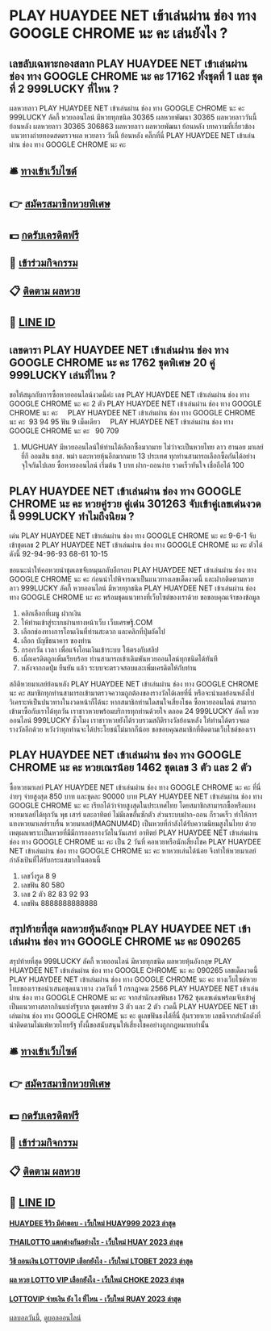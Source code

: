 # PLAY HUAYDEE NET เข้าเล่นผ่าน ช่อง ทาง GOOGLE CHROME นะ คะ เล่นยังไง ?
## เลขลับเฉพาะกองสลาก PLAY HUAYDEE NET เข้าเล่นผ่าน ช่อง ทาง GOOGLE CHROME นะ คะ 17162 ทั้งชุดที่ 1 และ ชุดที่ 2 999LUCKY ที่ไหน ?
ผลหวยลาว PLAY HUAYDEE NET เข้าเล่นผ่าน ช่อง ทาง GOOGLE CHROME นะ คะ 999LUCKY ลัคกี้ หวยออนไลน์ มีหวยทุกชนิด 30365 ผลหวยพัฒนา 30365 ผลหวยลาววันนี้ ย้อนหลัง
ผลหวยลาว 30365 306863
 ผลหวยลาว ผลหวยพัฒนา ย้อนหลัง 
บทความที่เกี่ยวข้อง
 แนวทางถ่ายทอดสดตรวจผล หวยลาว วันนี้ ย้อนหลัง คลิ๊กที่นี่ PLAY HUAYDEE NET เข้าเล่นผ่าน ช่อง ทาง GOOGLE CHROME นะ คะ  

## 🛎 [ทางเข้าเว็บไซต์](https://bit.ly/3BG5bNw)
## 👉 [สมัครสมาชิกหวยพิเศษ](https://bit.ly/3BG5bNw)
## 💵 [กดรับเครดิตฟรี](https://bit.ly/3C3mvgS)
## 👑 [เข้าร่วมกิจกรรม](https://bit.ly/3C3mvgS)
## 📋 [ติดตาม ผลหวย](https://bit.ly/3C3mvgS)
## 📱 [LINE ID](https://bit.ly/3C3mvgS)

## เลขดารา PLAY HUAYDEE NET เข้าเล่นผ่าน ช่อง ทาง GOOGLE CHROME นะ คะ 1762 ชุดพิเศษ 20 คู่ 999LUCKY เล่นที่ไหน ?
ขอให้สนุกกับการซื้อหวยออนไลน์งวดนี้ค่ะ
เลข PLAY HUAYDEE NET เข้าเล่นผ่าน ช่อง ทาง GOOGLE CHROME นะ คะ 2 ตัว PLAY HUAYDEE NET เข้าเล่นผ่าน ช่อง ทาง GOOGLE CHROME นะ คะ     PLAY HUAYDEE NET เข้าเล่นผ่าน ช่อง ทาง GOOGLE CHROME นะ คะ  93 94 95
ฟัน 9
เม็ดเดียว     PLAY HUAYDEE NET เข้าเล่นผ่าน ช่อง ทาง GOOGLE CHROME นะ คะ   90 709
1. MUGHUAY มีหวยออนไลน์ให้ท่านได้เลือกซื้อมากมาย ไม่ว่าจะเป็นหวยไทย ลาว ฮานอย มาเลย์ ยี่กี ออมสิน ธกส. พม่า และหวยหุ้นอีกมากมาย 13 ประเทศ ทุกท่านสามารถเลือกซื้อกันได้อย่างจุใจกันไปเลย ซื้อหวยออนไลน์ เริ่มต้น 1 บาท ฝาก-ถอนง่าย รวดเร็วทันใจ เชื่อถือได้ 100

## PLAY HUAYDEE NET เข้าเล่นผ่าน ช่อง ทาง GOOGLE CHROME นะ คะ หวยคู่รวย คู่เด่น 301263 จับเข้าคู่เลขเด่นงวดนี้ 999LUCKY ทำไมถึงนิยม ?
เด่น PLAY HUAYDEE NET เข้าเล่นผ่าน ช่อง ทาง GOOGLE CHROME นะ คะ 9-6-1 จับเข้าชุดเลข 2 PLAY HUAYDEE NET เข้าเล่นผ่าน ช่อง ทาง GOOGLE CHROME นะ คะ ตัวได้ดังนี้
92-94-96-93
68-61
10-15

ขอแนะนำให้คอหวยนำชุดเลขจับหมุนกลับอีกรอบ PLAY HUAYDEE NET เข้าเล่นผ่าน ช่อง ทาง GOOGLE CHROME นะ คะ ก่อนนำไปพิจารณาเป็นแนวทางเลขเด็ดงวดนี้ และฝากติดตามหวยลาว 999LUCKY ลัคกี้ หวยออนไลน์ มีหวยทุกชนิด PLAY HUAYDEE NET เข้าเล่นผ่าน ช่อง ทาง GOOGLE CHROME นะ คะ พร้อมชุดแนวทางที่เว็บไซต์ของเราด้วย
ขอขอบคุณเจ้าของข้อมูล
1. คลิกเลือกที่เมนู ฝากเงิน
2. ให้ท่านเข้าสู่ระบบผ่านทางหน้าเว็บ เว็บเศรษฐี.COM
3. เลือกช่องทางการโอนเงินที่ท่านสะดวก และคลิกที่ปุ่มถัดไป
4. เลือก บัญชีธนาคาร ของท่าน
5. กรอกวัน เวลา เพื่อแจ้งโอนเงินเข้าระบบ ให้ตรงกับสลิป
6. เมื่อเครดิตถูกเพิ่มเรียบร้อย ท่านสามารถเข้าเดิมพันหวยออนไลน์ทุกชนิดได้ทันที
7. หลังจากกดปุ่ม ยืนยัน แล้ว ระบบจะตรวจสอบและเพิ่มเครดิตให้กับท่าน

สถิติหวยมาเลย์ย้อนหลัง PLAY HUAYDEE NET เข้าเล่นผ่าน ช่อง ทาง GOOGLE CHROME นะ คะ สมาชิกทุกท่านสามารถเข้ามาตรวจความถูกต้องของรางวัลได้เลยที่นี่ หรือจะนำผลย้อนหลังไปวิเคราะห์เป็นปนวทางในงวดหน้าก็ได้นะ
หากสมาชิกท่านใดสนใจเสี่ยงโชค ซื้อหวยออนไลน์ สามารถเข้ามาซื้อกับเราได้ทุกวัน เราชาวหวยพร้อมบริการทุกท่านด้วยใจ ตลอด 24 999LUCKY ลัคกี้ หวยออนไลน์ 999LUCKY ชั่วโมง เราชาวหวยยังได้รวบรวมสถิติรางวัลย้อนหลัง ให้ท่านได้ตรวจผลรางวัลอีกด้วย หวังว่าทุกท่านจะได้ประโยชน์ไม่มากก็น้อย ขอขอบคุณสมาชิกที่ติดตามเว็บไซต์ของเรา

## PLAY HUAYDEE NET เข้าเล่นผ่าน ช่อง ทาง GOOGLE CHROME นะ คะ หวยเณรน้อย 1462 ชุดเลข 3 ตัว และ 2 ตัว
ซื้อหวยมาเลย์ PLAY HUAYDEE NET เข้าเล่นผ่าน ช่อง ทาง GOOGLE CHROME นะ คะ ที่นี่ง่ายๆ จ่ายสูงสุด 850 บาท และชุดละ 90000 บาท PLAY HUAYDEE NET เข้าเล่นผ่าน ช่อง ทาง GOOGLE CHROME นะ คะ เรียกได้ว่าจ่ายสูงสุดในประเทศไทย โดยสมาชิกสามารถซื้อหรือแทงหวยมาเลย์ได้ทุกวัน พุธ เสาร์ และอาทิตย์ ไม่มีเลขอั้นซักตัว ส่วนระบบฝาก-ถอน ก็รวดเร็ว ทำให้การแทงหวยมาเลย์ราบรื่น
หวยมาเลย์(MAGNUM4D) เป็นหวยที่กำลังได้รับความนิยมสูงในไทย ด้วยเหตุผลเพราะเป็นหวยที่มีมีการออกรางวัลในวันเสาร์ อาทิตย์ PLAY HUAYDEE NET เข้าเล่นผ่าน ช่อง ทาง GOOGLE CHROME นะ คะ เป็น 2 วันที่ คอหวยหรือนักเสี่ยงโชค PLAY HUAYDEE NET เข้าเล่นผ่าน ช่อง ทาง GOOGLE CHROME นะ คะ หาหวยเล่นได้น้อย จึงทำให้หวยมาเลย์ กำลังเป้นที่ได้รับกระแสมากในตอนนี้
1. เลขวิ่งรูด 8 9
2. เลขฟัน 80 580
3. เลข 2 ตัว 82 83 92 93
4. เลขฟัน 8888888888888

## สรุปท้ายที่สุด ผลหวยหุ้นอังกฤษ PLAY HUAYDEE NET เข้าเล่นผ่าน ช่อง ทาง GOOGLE CHROME นะ คะ 090265
สรุปท้ายที่สุด 999LUCKY ลัคกี้ หวยออนไลน์ มีหวยทุกชนิด ผลหวยหุ้นอังกฤษ PLAY HUAYDEE NET เข้าเล่นผ่าน ช่อง ทาง GOOGLE CHROME นะ คะ 090265 เลขเด็ดงวดนี้ PLAY HUAYDEE NET เข้าเล่นผ่าน ช่อง ทาง GOOGLE CHROME นะ คะ ทางเว็บไซต์หวยไทยของเราขอนำเสนอชุดแนวทาง งวดวันที่ 1 กรกฎาคม 2566 PLAY HUAYDEE NET เข้าเล่นผ่าน ช่อง ทาง GOOGLE CHROME นะ คะ จากสำนักเลขฟันธง 1762 ชุดเลขเด่นพร้อมจับเข้าคู่เป็นแนวทางสลากกินแบ่งรัฐบาล ชุดเลขท้าย 3 ตัว และ 2 ตัว งวดนี้ PLAY HUAYDEE NET เข้าเล่นผ่าน ช่อง ทาง GOOGLE CHROME นะ คะ ดูเลขฟันธงได้ที่นี่ ลุ้นรวยหวย เลขดีจากสำนักดังที่น่าติดตามไม่แพ้หวยไทยรัฐ ทั้งนี้ขอสนับสนุนให้เสี่ยงโชคอย่างถูกกฎหมายเท่านั้น

## 🛎 [ทางเข้าเว็บไซต์](https://bit.ly/3BG5bNw)
## 👉 [สมัครสมาชิกหวยพิเศษ](https://bit.ly/3BG5bNw)
## 💵 [กดรับเครดิตฟรี](https://bit.ly/3C3mvgS)
## 👑 [เข้าร่วมกิจกรรม](https://bit.ly/3C3mvgS)
## 📋 [ติดตาม ผลหวย](https://bit.ly/3C3mvgS)
## 📱 [LINE ID](https://bit.ly/3C3mvgS)

#### [HUAYDEE รีวิว มีคำตอบ - เว็บใหม่ HUAY999 2023 ล่าสุด](https://atom.io/themes/huaydee%20รีวิว%20มีคำตอบ%20-%20เว็บใหม่%20huay999%202023%20ล่าสุด)
#### [THAILOTTO แตกต่างกันอย่างไร - เว็บใหม่ HUAY 2023 ล่าสุด](https://atom.io/themes/thailotto%20แตกต่างกันอย่างไร%20-%20เว็บใหม่%20huay%202023%20ล่าสุด)
#### [วิธี ถอนเงิน LOTTOVIP เลือกยังไง - เว็บใหม่ LTOBET 2023 ล่าสุด](https://atom.io/themes/วิธี%20ถอนเงิน%20lottovip%20เลือกยังไง%20-%20เว็บใหม่%20ltobet%202023%20ล่าสุด)
#### [ผล หวย LOTTO VIP เลือกยังไง - เว็บใหม่ CHOKE 2023 ล่าสุด](https://atom.io/themes/ผล%20หวย%20lotto%20vip%20เลือกยังไง%20-%20เว็บใหม่%20choke%202023%20ล่าสุด)
#### [LOTTOVIP จ่ายเงิน ยัง ไง ที่ไหน - เว็บใหม่ RUAY 2023 ล่าสุด](https://atom.io/themes/lottovip%20จ่ายเงิน%20ยัง%20ไง%20ที่ไหน%20-%20เว็บใหม่%20ruay%202023%20ล่าสุด)

[ผลบอลวันนี้](https://siamsport.tv "ผลบอลวันนี้"), [ดูบอลออนไลน์](https://siamsport.tv/ดูบอลสด "ดูบอลออนไลน์")